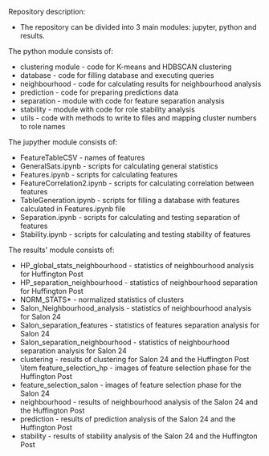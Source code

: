 Repository description:
* The repository can be divided into 3 main modules: jupyter, python and results.


The python module consists of:
   * clustering module - code for K-means and HDBSCAN clustering
   * database - code for filling database and executing queries
   * neighbourhood - code for calculating results for neighbourhood analysis
   * prediction - code for preparing predictions data
   * separation - module with code for feature separation analysis
   * stability - module with code for role stability analysis
   * utils - code with methods to write to files and mapping cluster numbers to role names


The jupyther module consists of:

   * FeatureTableCSV - names of features
   * GeneralSats.ipynb - scripts for calculating general statistics
   * Features.ipynb -  scripts for calculating features
   * FeatureCorrelation2.ipynb - scripts for calculating correlation between features 
   * TableGeneration.ipynb - scripts for filling a database with features calculated in Features.ipynb file
   * Separation.ipynb - scripts for calculating and testing separation of features
   * Stability.ipynb - scripts for calculating and testing stability of features

The results' module consists of:
   * HP\_global\_stats\_neighbourhood - statistics of neighbourhood analysis for Huffington Post
   * HP\_separation\_neighbourhood - statistics of neighbourhood separation for Huffington Post 
   * NORM\_STATS* -  normalized statistics of clusters
   * Salon\_Neighbourhood\_analysis - statistics of neighbourhood analysis for Salon 24
   * Salon\_separation\_features -  statistics of features separation analysis for Salon 24
   * Salon\_separation\_neighbourhood - statistics of neighbourhood separation analysis for Salon 24
   * clustering - results of clustering for Salon 24 and the Huffington Post \item feature\_selection\_hp - images of feature selection phase for the Huffington Post
   * feature\_selection\_salon - images of feature selection phase for the Salon 24
   * neighbourhood - results of neighbourhood analysis of the Salon 24 and the Huffington Post
   * prediction - results of prediction analysis of the Salon 24 and the Huffington Post
   * stability - results of stability analysis of the Salon 24 and the Huffington Post
